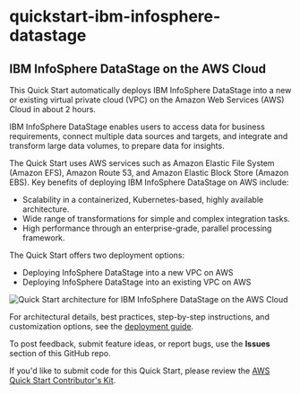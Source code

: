 # quickstart-ibm-infosphere-datastage
## IBM InfoSphere DataStage on the AWS Cloud

This Quick Start automatically deploys IBM InfoSphere DataStage into a new or existing virtual private cloud (VPC) on the Amazon Web Services (AWS) Cloud in about 2 hours. 

IBM InfoSphere DataStage enables users to access data for business requirements, connect multiple data sources and targets, and integrate and transform large data volumes, to prepare data for insights.

The Quick Start uses AWS services such as Amazon Elastic File System (Amazon EFS), Amazon Route 53, and Amazon Elastic Block Store (Amazon EBS). Key benefits of deploying IBM InfoSphere DataStage on AWS include:
- Scalability in a containerized, Kubernetes-based, highly available architecture.
- Wide range of transformations for simple and complex integration tasks.
- High performance through an enterprise-grade, parallel processing framework.

The Quick Start offers two deployment options:
-  Deploying InfoSphere DataStage into a new VPC on AWS
-  Deploying InfoSphere DataStage into an existing VPC on AWS

![Quick Start architecture for IBM InfoSphere DataStage on the AWS Cloud](https://d1.awsstatic.com/partner-network/QuickStart/datasheets/ibm-infosphere-datastage-architecture-on-aws-diagram.086739c27cf3f3fad4e70486c7cef108b775d913.png)

For architectural details, best practices, step-by-step instructions, and customization options, see the [deployment guide](https://fwd.aws/zRgNM).

To post feedback, submit feature ideas, or report bugs, use the **Issues** section of this GitHub repo.

If you'd like to submit code for this Quick Start, please review the [AWS Quick Start Contributor's Kit](https://aws-quickstart.github.io/).
